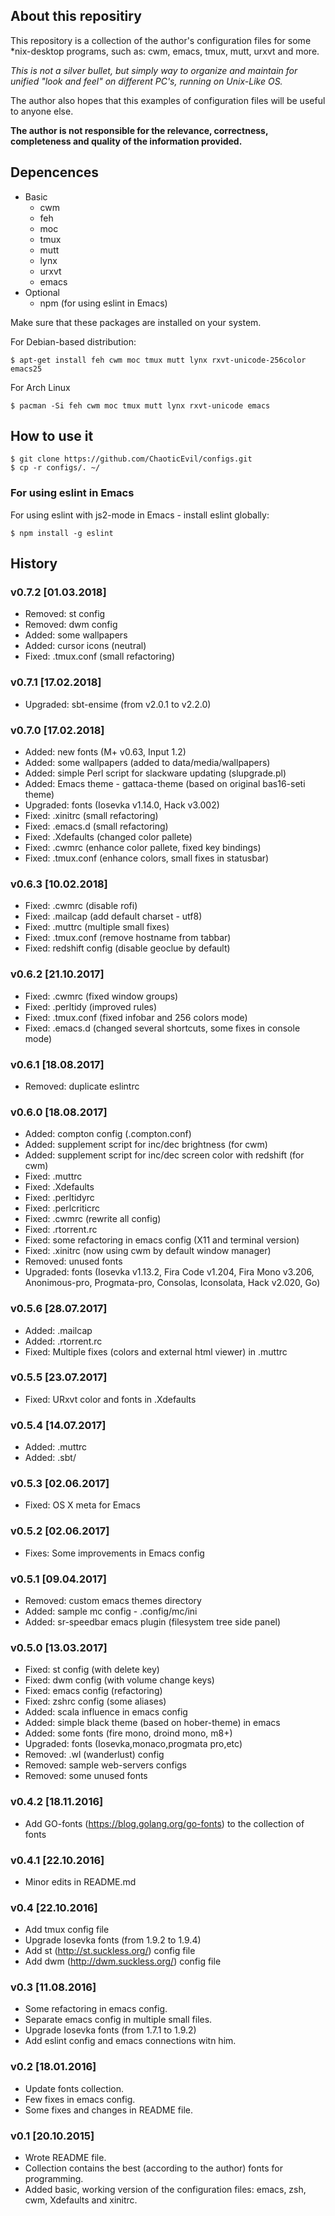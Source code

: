 ## About this repositiry
This repository is a collection of the author's configuration files for some *nix-desktop programs, such as: cwm, emacs,  tmux, mutt, urxvt and more.

*This is not a silver bullet, but simply way to organize and maintain for unified "look and feel" on different PC's, running on Unix-Like OS.*

The author also hopes that this examples of configuration files will be useful to anyone else.

**The author is not responsible for the relevance, correctness, completeness and quality of the information provided.**

## Depencences

* Basic
  * cwm
  * feh
  * moc
  * tmux
  * mutt
  * lynx
  * urxvt
  * emacs
* Optional
  * npm (for using eslint in Emacs)

Make sure that these packages are installed on your system.

For Debian-based distribution:

```shell
$ apt-get install feh cwm moc tmux mutt lynx rxvt-unicode-256color emacs25
```

For Arch Linux

```shell
$ pacman -Si feh cwm moc tmux mutt lynx rxvt-unicode emacs
```

## How to use it

```shell
$ git clone https://github.com/ChaoticEvil/configs.git
$ cp -r configs/. ~/
```
	
### For using eslint in Emacs

For using eslint with js2-mode in Emacs - install eslint globally:

```shell
$ npm install -g eslint
```
		
## History

### v0.7.2 [01.03.2018]
* Removed: st config
* Removed: dwm config
* Added: some wallpapers
* Added: cursor icons (neutral)
* Fixed: .tmux.conf (small refactoring)

### v0.7.1 [17.02.2018]
* Upgraded: sbt-ensime (from v2.0.1 to v2.2.0)

### v0.7.0 [17.02.2018]
* Added: new fonts (M+ v0.63, Input 1.2)
* Added: some wallpapers (added to data/media/wallpapers)
* Added: simple Perl script for slackware updating (slupgrade.pl)
* Added: Emacs theme - gattaca-theme (based on original bas16-seti theme)
* Upgraded: fonts (Iosevka v1.14.0, Hack v3.002)
* Fixed: .xinitrc (small refactoring)
* Fixed: .emacs.d (small refactoring)
* Fixed: .Xdefaults (changed color pallete)
* Fixed: .cwmrc (enhance color pallete, fixed key bindings)
* Fixed: .tmux.conf (enhance colors, small fixes in statusbar)

### v0.6.3 [10.02.2018]
* Fixed: .cwmrc (disable rofi)
* Fixed: .mailcap (add default charset - utf8)
* Fixed: .muttrc (multiple small fixes)
* Fixed: .tmux.conf (remove hostname from tabbar)
* Fixed: redshift config (disable geoclue by default)

### v0.6.2 [21.10.2017]
* Fixed: .cwmrc (fixed window groups)
* Fixed: .perltidy (improved rules)
* Fixed: .tmux.conf (fixed infobar and 256 colors mode)
* Fixed: .emacs.d (changed several shortcuts, some fixes in console mode)

### v0.6.1 [18.08.2017]
* Removed: duplicate eslintrc

### v0.6.0 [18.08.2017]
* Added: compton config (.compton.conf)
* Added: supplement script for inc/dec brightness (for cwm)
* Added: supplement script for inc/dec screen color with redshift (for cwm)
* Fixed: .muttrc
* Fixed: .Xdefaults
* Fixed: .perltidyrc
* Fixed: .perlcriticrc
* Fixed: .cwmrc (rewrite all config)
* Fixed: .rtorrent.rc
* Fixed: some refactoring in emacs config (X11 and terminal version)
* Fixed: .xinitrc (now using cwm by default window manager)
* Removed: unused fonts
* Upgraded: fonts (Iosevka v1.13.2, Fira Code v1.204, Fira Mono v3.206, Anonimous-pro, Progmata-pro, Consolas, Iconsolata, Hack v2.020, Go)

### v0.5.6 [28.07.2017]
* Added: .mailcap
* Added: .rtorrent.rc
* Fixed: Multiple fixes (colors and external html viewer) in .muttrc

### v0.5.5 [23.07.2017]
* Fixed: URxvt color and fonts in .Xdefaults

### v0.5.4 [14.07.2017]
* Added: .muttrc
* Added: .sbt/

### v0.5.3 [02.06.2017]
* Fixed: OS X meta for Emacs

### v0.5.2 [02.06.2017]
* Fixes: Some improvements in Emacs config

### v0.5.1 [09.04.2017]
* Removed: custom emacs themes directory
* Added: sample mc config - .config/mc/ini
* Added: sr-speedbar emacs plugin (filesystem tree side panel)

### v0.5.0 [13.03.2017]
* Fixed: st config (with delete key)
* Fixed: dwm config (with volume change keys)
* Fixed: emacs config (refactoring)
* Fixed: zshrc config (some aliases)
* Added: scala influence in emacs config
* Added: simple black theme (based on hober-theme) in emacs
* Added: some fonts (fire mono, droind mono, m8+)
* Upgraded: fonts (Iosevka,monaco,progmata pro,etc)
* Removed: .wl (wanderlust) config
* Removed: sample web-servers configs
* Removed: some unused fonts

### v0.4.2 [18.11.2016]
* Add GO-fonts (https://blog.golang.org/go-fonts) to the collection of fonts

### v0.4.1 [22.10.2016]
* Minor edits in README.md

### v0.4 [22.10.2016]
* Add tmux config file
* Upgrade Iosevka fonts (from 1.9.2 to 1.9.4)
* Add st (http://st.suckless.org/) config file
* Add dwm (http://dwm.suckless.org/) config file

### v0.3 [11.08.2016]
* Some refactoring in emacs config.
* Separate emacs config in multiple small files.
* Upgrade Iosevka fonts (from 1.7.1 to 1.9.2)
* Add eslint config and emacs connections witn him.

### v0.2 [18.01.2016]
* Update fonts collection.
* Few fixes in emacs config.
* Some fixes and changes in  README file.

### v0.1 [20.10.2015]
* Wrote README file.
* Collection contains the best (according to the author) fonts for programming.
* Added basic, working version of the configuration files: emacs, zsh, cwm, Xdefaults and xinitrc.

<!-- EOF -->
